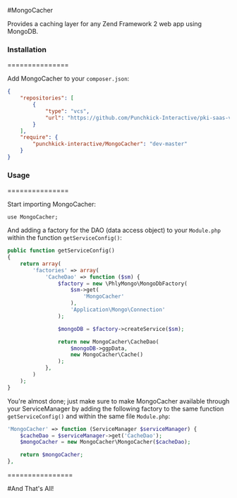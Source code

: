 #MongoCacher

Provides a caching layer for any Zend Framework 2 web app using MongoDB.


### Installation
===============


Add MongoCacher to your `composer.json`:

~~~json
{
    "repositories": [
        {
            "type": "vcs",
            "url": "https://github.com/Punchkick-Interactive/pki-saas-view-strategy.git"
        }
    ],
    "require": {
        "punchkick-interactive/MongoCacher": "dev-master"
    }
}
~~~

### Usage
===============


Start importing MongoCacher:

~~~
use MongoCacher;
~~~

And adding a factory for the DAO (data access object) to your `Module.php` within the function `getServiceConfig()`:

~~~php
public function getServiceConfig()
{
    return array(
        'factories' => array(
        	'CacheDao' => function ($sm) {
                $factory = new \PhlyMongo\MongoDbFactory(
                    $sm->get(
                        'MongoCacher'
                    ),
                    'Application\Mongo\Connection'
                );

                $mongoDB = $factory->createService($sm);

                return new MongoCacher\CacheDao(
                    $mongoDB->ggpData,
                    new MongoCacher\Cache()
                );
            },
        )
    );
}
~~~

You're almost done; just make sure to make MongoCacher available through your ServiceManager by adding the following factory to the same function `getServiceConfig()` and within the same file `Module.php`:

~~~php
'MongoCacher' => function (ServiceManager $serviceManager) {
    $cacheDao = $serviceManager->get('CacheDao');
    $mongoCacher = new MongoCacher\MongoCacher($cacheDao);

    return $mongoCacher;
},
~~~

================

#And That's All!
